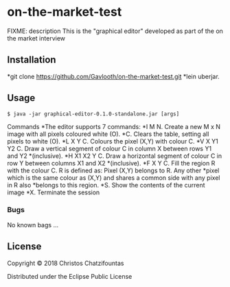 # on-the-market-test


FIXME: description
This is the "graphical editor" developed as part of the
on the market interview

## Installation
*git clone  https://github.com/Gavlooth/on-the-market-test.git
*lein uberjar.



## Usage

    $ java -jar graphical-editor-0.1.0-standalone.jar [args]


Commands
*The editor supports 7 commands:
*I M N​. Create a new M x N image with all pixels coloured white (O).
*C​. Clears the table, setting all pixels to white (O).
*L X Y C​. Colours the pixel (X,Y) with colour C.
*V X Y1 Y2 C​. Draw a vertical segment of colour C in column X between rows Y1 and Y2
*(inclusive).
*H X1 X2 Y C​. Draw a horizontal segment of colour C in row Y between columns X1 and X2
*(inclusive).
*F X Y C​. Fill the region R with the colour C. R is defined as: Pixel (X,Y) belongs to R. Any other
*pixel which is the same colour as (X,Y) and shares a common side with any pixel in R also
*belongs to this region.
*S​. Show the contents of the current image
*X​. Terminate the session

### Bugs
No known bags
...

## License

Copyright © 2018 Christos Chatzifountas

Distributed under the Eclipse Public License
